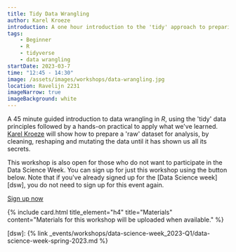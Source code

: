 ```yaml
---
title: Tidy Data Wrangling
author: Karel Kroeze
introduction: A one hour introduction to the 'tidy' approach to preparing raw data for analysis.
tags:
    - Beginner
    - R
    - tidyverse
    - data wrangling
startDate: 2023-03-7
time: "12:45 - 14:30"
image: /assets/images/workshops/data-wrangling.jpg
location: Ravelijn 2231
imageNarrow: true
imageBackground: white
---
```


A 45 minute guided introduction to data wrangling in _R_, using the 'tidy' data principles followed by a hands-on practical to apply what we've learned. [Karel Kroeze](/team/#k-a-kroeze) will show how to prepare a 'raw' dataset for analysis, by cleaning, reshaping and mutating the data until it has shown us all its secrets.

This workshop is also open for those who do not want to participate in the Data Science Week. You can sign up for just this workshop using the button below. Note that if you've already signed up for the [Data Science week][dsw], you do not need to sign up for this event again.

<a href="https://www.utwente.nl/en/bms/research/bdsi/data-science-week-2023/" class="button">Sign up now</a>

{% include card.html title_element="h4" title="Materials" content="Materials for this workshop will be uploaded when available." %}

[dsw]: {% link _events/workshops/data-science-week_2023-Q1/data-science-week-spring-2023.md %}
